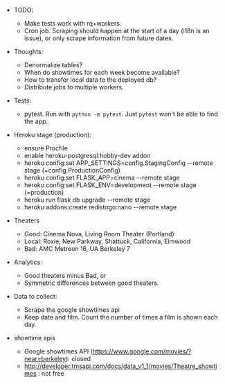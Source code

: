 - TODO:
    + Make tests work with rq+workers.
    + Cron job. Scraping should happen at the start of a day (i18n is an issue), or only scrape information from future dates.

- Thoughts:
    + Denormalize tables?
    + When do showtimes for each week become available?
    + How to transfer local data to the deployed db?
    + Distribute jobs to multiple workers.

- Tests:
    + pytest. Run with `python -m pytest`.
        Just `pytest` won't be able to find the app.

- Heroku stage (production):
    + ensure Procfile
    + enable heroku-postgresql:hobby-dev addon
    + heroku config:set APP_SETTINGS=config.StagingConfig --remote stage (=config.ProductionConfig)
    + heroku config:set FLASK_APP=cinema --remote stage
    + heroku config:set FLASK_ENV=development --remote stage (=production)
    + heroku run flask db upgrade --remote stage
    + heroku addons:create redistogo:nano --remote stage

- Theaters
    + Good: Cinema Nova, Living Room Theater (Portland)
    + Local: Roxie, New Parkway, Shattuck, California, Elmwood
    + Bad: AMC Metreon 16, UA Berkeley 7

- Analytics:
    + Good theaters minus Bad, or 
    + Symmetric differences between good theaters.

- Data to collect:
    + Scrape the google showtimes api 
    + Keep date and film. Count the number of times a film is shown each day.

- showtime apis
    + Google showtimes API (https://www.google.com/movies/?near=berkeley): closed
    + http://developer.tmsapi.com/docs/data_v1_1/movies/Theatre_showtimes : not free
